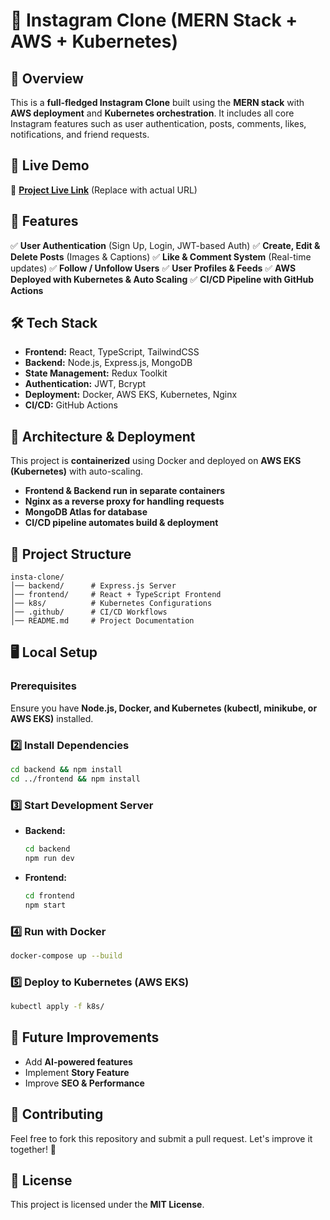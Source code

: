 # 📸 Instagram Clone (MERN Stack + AWS + Kubernetes)

## 🌟 Overview
This is a **full-fledged Instagram Clone** built using the **MERN stack** with **AWS deployment** and **Kubernetes orchestration**. It includes all core Instagram features such as user authentication, posts, comments, likes, notifications, and friend requests.

## 🚀 Live Demo
🔗 **[Project Live Link](#)** (Replace with actual URL)

## 🎯 Features
✅ **User Authentication** (Sign Up, Login, JWT-based Auth)
✅ **Create, Edit & Delete Posts** (Images & Captions)
✅ **Like & Comment System** (Real-time updates)
✅ **Follow / Unfollow Users**
✅ **User Profiles & Feeds**
✅ **AWS Deployed with Kubernetes & Auto Scaling**
✅ **CI/CD Pipeline with GitHub Actions**

## 🛠️ Tech Stack
- **Frontend:** React, TypeScript, TailwindCSS
- **Backend:** Node.js, Express.js, MongoDB
- **State Management:** Redux Toolkit
- **Authentication:** JWT, Bcrypt
- **Deployment:** Docker, AWS EKS, Kubernetes, Nginx
- **CI/CD:** GitHub Actions

## 🎯 Architecture & Deployment
This project is **containerized** using Docker and deployed on **AWS EKS (Kubernetes)** with auto-scaling.

- **Frontend & Backend run in separate containers**
- **Nginx as a reverse proxy for handling requests**
- **MongoDB Atlas for database**
- **CI/CD pipeline automates build & deployment**

## 📂 Project Structure
```
insta-clone/
│── backend/      # Express.js Server
│── frontend/     # React + TypeScript Frontend
│── k8s/          # Kubernetes Configurations
│── .github/      # CI/CD Workflows
│── README.md     # Project Documentation
```

## 🖥️ Local Setup
### Prerequisites
Ensure you have **Node.js, Docker, and Kubernetes (kubectl, minikube, or AWS EKS)** installed.


### 2️⃣ Install Dependencies
```sh
cd backend && npm install
cd ../frontend && npm install
```

### 3️⃣ Start Development Server
- **Backend:**
  ```sh
  cd backend
  npm run dev
  ```
- **Frontend:**
  ```sh
  cd frontend
  npm start
  ```

### 4️⃣ Run with Docker
```sh
docker-compose up --build
```

### 5️⃣ Deploy to Kubernetes (AWS EKS)
```sh
kubectl apply -f k8s/
```

## 📌 Future Improvements
- Add **AI-powered features**
- Implement **Story Feature**
- Improve **SEO & Performance**

## 🤝 Contributing
Feel free to fork this repository and submit a pull request. Let's improve it together! 🚀

## 📜 License
This project is licensed under the **MIT License**.
